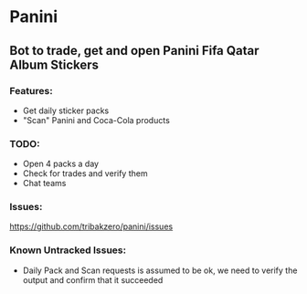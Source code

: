 # Panini
## Bot to trade, get and open Panini Fifa Qatar Album Stickers

### Features:
- Get daily sticker packs
- "Scan" Panini and Coca-Cola products

### TODO:
- Open 4 packs a day
- Check for trades and verify them
- Chat teams

### Issues:
https://github.com/tribakzero/panini/issues

### Known Untracked Issues:
- Daily Pack and Scan requests is assumed to be ok, we need to verify the output and confirm that it succeeded
